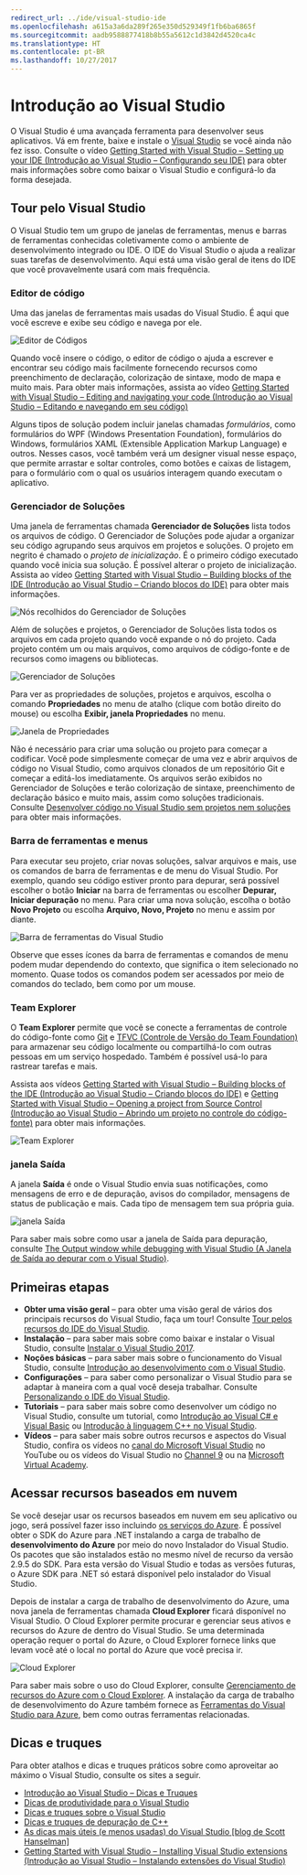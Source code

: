 ```yaml
---
redirect_url: ../ide/visual-studio-ide
ms.openlocfilehash: a615a3a6da289f265e350d529349f1fb6ba6865f
ms.sourcegitcommit: aadb9588877418b8b55a5612c1d3842d4520ca4c
ms.translationtype: HT
ms.contentlocale: pt-BR
ms.lasthandoff: 10/27/2017
---
```

# <a name="get-started-with-visual-studio"></a>Introdução ao Visual Studio
O Visual Studio é uma avançada ferramenta para desenvolver seus aplicativos. Vá em frente, baixe e instale o [Visual Studio](https://www.visualstudio.com/vs/) se você ainda não fez isso. Consulte o vídeo [Getting Started with Visual Studio – Setting up your IDE (Introdução ao Visual Studio – Configurando seu IDE)](https://www.youtube.com/watch?v=xLCedknQkN0&list=PLReL099Y5nRfw6VNvzMkv0sabT2crbSpK&index=1) para obter mais informações sobre como baixar o Visual Studio e configurá-lo da forma desejada.

## <a name="visual-studio-tour"></a>Tour pelo Visual Studio
O Visual Studio tem um grupo de janelas de ferramentas, menus e barras de ferramentas conhecidas coletivamente como o ambiente de desenvolvimento integrado ou IDE. O IDE do Visual Studio o ajuda a realizar suas tarefas de desenvolvimento. Aqui está uma visão geral de itens do IDE que você provavelmente usará com mais frequência.

### <a name="code-editor"></a>Editor de código
Uma das janelas de ferramentas mais usadas do Visual Studio. É aqui que você escreve e exibe seu código e navega por ele.

![Editor de Códigos](../ide/media/VSIDE_CodeWindow.png)

Quando você insere o código, o editor de código o ajuda a escrever e encontrar seu código mais facilmente fornecendo recursos como preenchimento de declaração, colorização de sintaxe, modo de mapa e muito mais. Para obter mais informações, assista ao vídeo [Getting Started with Visual Studio – Editing and navigating your code (Introdução ao Visual Studio – Editando e navegando em seu código)](https://www.youtube.com/watch?v=4glwwioCVjA&list=PLReL099Y5nRfw6VNvzMkv0sabT2crbSpK&index=5)

Alguns tipos de solução podem incluir janelas chamadas *formulários*, como formulários do WPF (Windows Presentation Foundation), formulários do Windows, formulários XAML (Extensible Application Markup Language) e outros. Nesses casos, você também verá um designer visual nesse espaço, que permite arrastar e soltar controles, como botões e caixas de listagem, para o formulário com o qual os usuários interagem quando executam o aplicativo.

### <a name="solution-explorer"></a>Gerenciador de Soluções
Uma janela de ferramentas chamada **Gerenciador de Soluções** lista todos os arquivos de código. O Gerenciador de Soluções pode ajudar a organizar seu código agrupando seus arquivos em projetos e soluções. O projeto em negrito é chamado o *projeto de inicialização*. É o primeiro código executado quando você inicia sua solução. É possível alterar o projeto de inicialização. Assista ao vídeo [Getting Started with Visual Studio – Building blocks of the IDE (Introdução ao Visual Studio – Criando blocos do IDE)](https://www.youtube.com/watch?v=JHc3_gsCmZg&index=2&list=PLReL099Y5nRfw6VNvzMkv0sabT2crbSpK) para obter mais informações.

![Nós recolhidos do Gerenciador de Soluções](../ide/media/VSIDE_SolutionExplorer2_callouts.png)

 Além de soluções e projetos, o Gerenciador de Soluções lista todos os arquivos em cada projeto quando você expande o nó do projeto. Cada projeto contém um ou mais arquivos, como arquivos de código-fonte e de recursos como imagens ou bibliotecas.

![Gerenciador de Soluções](../ide/media/VSIDE_SolutionExplorer3.png)

Para ver as propriedades de soluções, projetos e arquivos, escolha o comando **Propriedades** no menu de atalho (clique com botão direito do mouse) ou escolha **Exibir, janela Propriedades** no menu.

![Janela de Propriedades](../ide/media/VSIDE_SolutionExplorer4.png)

Não é necessário para criar uma solução ou projeto para começar a codificar. Você pode simplesmente começar de uma vez e abrir arquivos de código no Visual Studio, como arquivos clonados de um repositório Git e começar a editá-los imediatamente. Os arquivos serão exibidos no Gerenciador de Soluções e terão colorização de sintaxe, preenchimento de declaração básico e muito mais, assim como soluções tradicionais. Consulte [Desenvolver código no Visual Studio sem projetos nem soluções](../ide/develop-code-in-visual-studio-without-projects-or-solutions.md) para obter mais informações.

### <a name="toolbar-and-menus"></a>Barra de ferramentas e menus
Para executar seu projeto, criar novas soluções, salvar arquivos e mais, use os comandos de barra de ferramentas e de menu do Visual Studio. Por exemplo, quando seu código estiver pronto para depurar, será possível escolher o botão **Iniciar** na barra de ferramentas ou escolher **Depurar, Iniciar depuração** no menu. Para criar uma nova solução, escolha o botão **Novo Projeto** ou escolha **Arquivo, Novo, Projeto** no menu e assim por diante.

![Barra de ferramentas do Visual Studio](../ide/media/VSIDE_SolutionExplorer5_callouts.png)

Observe que esses ícones da barra de ferramentas e comandos de menu podem mudar dependendo do contexto, que significa o item selecionado no momento. Quase todos os comandos podem ser acessados por meio de comandos do teclado, bem como por um mouse.

### <a name="team-explorer"></a>Team Explorer
O **Team Explorer** permite que você se conecte a ferramentas de controle do código-fonte como [Git](https://git-scm.com/) e [TFVC (Controle de Versão do Team Foundation)](https://www.visualstudio.com/en-us/docs/tfvc/overview) para armazenar seu código localmente ou compartilhá-lo com outras pessoas em um serviço hospedado. Também é possível usá-lo para rastrear tarefas e mais.

Assista aos vídeos [Getting Started with Visual Studio – Building blocks of the IDE (Introdução ao Visual Studio – Criando blocos do IDE)](https://www.youtube.com/watch?v=JHc3_gsCmZg&index=2&list=PLReL099Y5nRfw6VNvzMkv0sabT2crbSpK) e [Getting Started with Visual Studio – Opening a project from Source Control (Introdução ao Visual Studio – Abrindo um projeto no controle do código-fonte)](https://www.youtube.com/watch?v=pc9vX_4RGV4&list=PLReL099Y5nRfw6VNvzMkv0sabT2crbSpK&index=3) para obter mais informações.

![Team Explorer](../ide/media/TeamExplorer.png)

### <a name="output-window"></a>janela Saída
A janela **Saída** é onde o Visual Studio envia suas notificações, como mensagens de erro e de depuração, avisos do compilador, mensagens de status de publicação e mais. Cada tipo de mensagem tem sua própria guia.

![janela Saída](../ide/media/VSIDE_OutputWindow.png)

Para saber mais sobre como usar a janela de Saída para depuração, consulte [The Output window while debugging with Visual Studio (A Janela de Saída ao depurar com o Visual Studio)](https://blogs.msdn.microsoft.com/visualstudioalm/2015/02/09/the-output-window-while-debugging-with-visual-studio/).

## <a name="first-steps"></a>Primeiras etapas
- **Obter uma visão geral** – para obter uma visão geral de vários dos principais recursos do Visual Studio, faça um tour! Consulte [Tour pelos recursos do IDE do Visual Studio](../ide/visual-studio-ide.md).
- **Instalação** – para saber mais sobre como baixar e instalar o Visual Studio, consulte [Instalar o Visual Studio 2017](../install/install-visual-studio.md).
- **Noções básicas** – para saber mais sobre o funcionamento do Visual Studio, consulte [Introdução ao desenvolvimento com o Visual Studio](../ide/get-started-developing-with-visual-studio.md).
- **Configurações** – para saber como personalizar o Visual Studio para se adaptar à maneira com a qual você deseja trabalhar. Consulte [Personalizando o IDE do Visual Studio](../ide/personalizing-the-visual-studio-ide.md).
- **Tutoriais** – para saber mais sobre como desenvolver um código no Visual Studio, consulte um tutorial, como [Introdução ao Visual C# e Visual Basic](../ide/getting-started-with-visual-csharp-and-visual-basic.md) ou [Introdução à linguagem C++ no Visual Studio](../ide/getting-started-with-cpp-in-visual-studio.md).
- **Vídeos** – para saber mais sobre outros recursos e aspectos do Visual Studio, confira os vídeos no [canal do Microsoft Visual Studio](https://www.youtube.com/user/VisualStudio/videos) no YouTube ou os vídeos do Visual Studio no [Channel 9](https://channel9.msdn.com/Tags/visual+studio) ou na [Microsoft Virtual Academy](https://mva.microsoft.com/product-training/visual-studio-courses#!jobf=Developer).

## <a name="access-cloud-based-resources"></a>Acessar recursos baseados em nuvem
Se você desejar usar os recursos baseados em nuvem em seu aplicativo ou jogo, será possível fazer isso incluindo [os serviços do Azure](https://azure.microsoft.com/en-us/services/). É possível obter o SDK do Azure para .NET instalando a carga de trabalho de **desenvolvimento do Azure** por meio do novo Instalador do Visual Studio. Os pacotes que são instalados estão no mesmo nível de recurso da versão 2.9.5 do SDK. Para esta versão do Visual Studio e todas as versões futuras, o Azure SDK para .NET só estará disponível pelo instalador do Visual Studio.

Depois de instalar a carga de trabalho de desenvolvimento do Azure, uma nova janela de ferramentas chamada **Cloud Explorer** ficará disponível no Visual Studio. O Cloud Explorer permite procurar e gerenciar seus ativos e recursos do Azure de dentro do Visual Studio. Se uma determinada operação requer o portal do Azure, o Cloud Explorer fornece links que levam você até o local no portal do Azure que você precisa ir.

![Cloud Explorer](../ide/media/VSIDE_CloudExplorer.png)

Para saber mais sobre o uso do Cloud Explorer, consulte [Gerenciamento de recursos do Azure com o Cloud Explorer](https://azure.microsoft.com/en-us/documentation/articles/vs-azure-tools-resources-managing-with-cloud-explorer/).
A instalação da carga de trabalho de desenvolvimento do Azure também fornece as [Ferramentas do Visual Studio para Azure](https://www.visualstudio.com/vs/azure-tools/), bem como outras ferramentas relacionadas.

## <a name="tips-and-tricks"></a>Dicas e truques
Para obter atalhos e dicas e truques práticos sobre como aproveitar ao máximo o Visual Studio, consulte os sites a seguir.
- [Introdução ao Visual Studio – Dicas e Truques](https://www.youtube.com/watch?v=vmXqGwn1Glk&list=PLReL099Y5nRfw6VNvzMkv0sabT2crbSpK&index=4)
- [Dicas de produtividade para o Visual Studio](../ide/productivity-tips-for-visual-studio.md)
- [Dicas e truques sobre o Visual Studio](https://channel9.msdn.com/events/TechEd/2013/DEV-B353)
- [Dicas e truques de depuração de C++](https://channel9.msdn.com/Shows/Visual-Studio-Toolbox/C-Plus-Plus-Debugging-Tips-and-Tricks)
- [As dicas mais úteis (e menos usadas) do Visual Studio [blog de Scott Hanselman]](https://www.hanselman.com/blog/VisualStudiosMostUsefulAndUnderusedTips.aspx)
- [Getting Started with Visual Studio – Installing Visual Studio extensions (Introdução ao Visual Studio – Instalando extensões do Visual Studio)](https://www.youtube.com/watch?v=MWLLQaknRZY&list=PLReL099Y5nRfw6VNvzMkv0sabT2crbSpK&index=7)
